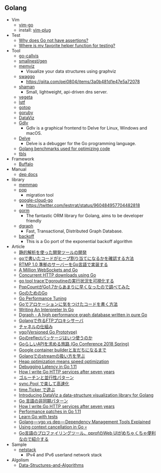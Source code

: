 ## Golang

+ Vim
    + [vim-go](https://github.com/fatih/vim-go)
    + install: [vim-plug](https://github.com/junegunn/vim-plug)
+ Test
    + [Why does Go not have assertions?](https://golang.org/doc/faq#assertions)
    + [Where is my favorite helper function for testing?](https://golang.org/doc/faq#testing_framework)
+ Tool
    + [go-callvis](https://github.com/TrueFurby/go-callvis)
    + [smallnest/gen](https://github.com/smallnest/gen)
    + [memviz](https://github.com/bradleyjkemp/memviz)
        + Visualize your data structures using graphviz
    + [swaggo](https://github.com/swaggo/swag)
        + https://qiita.com/pei0804/items/3a0b481d1e47e5a72078
    + [shaman](https://github.com/nanopack/shaman)
        + Small, lightweight, api-driven dns server.
    + [vegeta](https://github.com/tsenart/vegeta)
    + [lstf](https://github.com/yuuki/lstf)
    + [gotop](https://github.com/cjbassi/gotop)
    + [goruby](https://github.com/goruby/goruby)
    + [DataViz](https://github.com/Arafatk/DataViz)
    + [Gdlv](https://github.com/aarzilli/gdlv)
        + Gdlv is a graphical frontend to Delve for Linux, Windows and macOS.
    + [Delve](https://github.com/derekparker/delve)
        + Delve is a debugger for the Go programming language.
    + [Golang benchmarks used for optimizing code](https://github.com/cornelk/go-benchmark)
    + [tbls](https://github.com/k1LoW/tbls)
+ Framework
    + [Buffalo](https://gobuffalo.io/en)
+ Manual
    + [dep docs](https://golang.github.io/dep/docs/introduction.html)
+ library
    + [memmap](https://github.com/bradleyjkemp/memmap)
    + [pop](https://github.com/markbates/pop)
        + migration tool
    + [google-cloud-go](https://github.com/GoogleCloudPlatform/google-cloud-go)
        + https://twitter.com/lestrrat/status/960484957704482818
    + [gorm](https://github.com/jinzhu/gorm)
        + The fantastic ORM library for Golang, aims to be developer friendly 
    + [dgraph](https://github.com/dgraph-io/dgraph)
        + Fast, Transactional, Distributed Graph Database.
    + [backoff](https://github.com/lestrrat-go/backoff)
        + This is a Go port of the exponential backoff algorithm
+ Article
    + [静的解析を使った開発ツールの開発](https://www.slideshare.net/takuyaueda967/ss-86437682)
    + [goで書いたコードがヒープ割り当てになるかを確認する方法](https://hnakamur.github.io/blog/2018/01/30/go-heap-allocations/)
    + [RTMP 1.0 準拠のサーバーをGo言語で実装する](https://developers.cyberagent.co.jp/blog/archives/13739/)
    + [A Million WebSockets and Go](https://medium.freecodecamp.org/million-websockets-and-go-cc58418460bb)
    + [Concurrent HTTP downloads using Go](https://medium.com/@dhanushgopinath/concurrent-http-downloads-using-go-32fecfa1ed27)
    + [go tool traceでgoroutineの実行状況を可視化する](http://yuroyoro.hatenablog.com/entry/2017/12/11/192341)
    + [PopCountがGo1.7からあまりに早くなったので調べてみた](https://go-talks.appspot.com/github.com/tooru/gopl-popcount/popcount.slide#1)
    + [GoのためのGo](https://motemen.github.io/go-for-go-book/)
    + [Go Performance Tuning](https://stackimpact.com/docs/go-performance-tuning/)
    + [Goでアロケーションに気をつけたコードを書く方法](http://dsas.blog.klab.org/archives/52191778.html)
    + [Writing An Interpreter In Go](https://interpreterbook.com/)
    + [Dgraph - A high performance graph database written in pure Go](aph-a-high-performance-graph-database-written-in-pure-go)
    + [Golangで作るFTPプロキシサーバ ](https://speakerdeck.com/pyama86/golangdezuo-ruftppurokisisaba)
    + [チャネルの仕組み](https://speakerdeck.com/knsh14/tiyanerufalseshi-zu-mi)
    + [vgo(Versioned Go Prototype)](https://speakerdeck.com/tanksuzuki/vgo-versioned-go-prototype-number-golangtokyo)
    + [Goのreflectパッケージはいつ使うのか](https://medium.com/@timakin/go%E3%81%AEreflect%E3%83%91%E3%83%83%E3%82%B1%E3%83%BC%E3%82%B8%E3%81%AF%E3%81%84%E3%81%A4%E4%BD%BF%E3%81%86%E3%81%AE%E3%81%8B-6f847239b854)
    + [GoらしいAPIを求める旅路 (Go Conference 2018 Spring)](https://www.slideshare.net/lestrrat/goapi-go-conference-2018-spring)
    + [Google container builderと友だちになるまで](https://www.slideshare.net/lestrrat/google-container-builder-87244724)
    + [Golangでのstreamの扱い方を学ぶ](https://christina04.hatenablog.com/entry/2017/01/06/190000)
    + [Heap optimization means speed optimization](https://maruel.ca/post/heap_speed/)
    + [Debugging Latency in Go 1.11](https://medium.com/observability/debugging-latency-in-go-1-11-9f97a7910d68)
    + [How I write Go HTTP services after seven years](https://medium.com/@matryer/how-i-write-go-http-services-after-seven-years-37c208122831)
    + [ゴルーチンと並行性パターン](https://qiita.com/hayajo/items/4cd75f87e35e60ae11a9)
    + [sync.Pool で楽して高速化](http://yoru9zine.hatenablog.com/entry/2015/12/05/143414)
    + [time.Ticker で遊ぶ](http://text.baldanders.info/golang/ticker/)
    + [Introducing DataViz a data-structure visualization library for Golang](https://medium.com/@Arafat./introducing-dataviz-a-data-structure-visualization-library-for-golang-f6e60663bc9d)
    + [Go 言語の非同期パターン](https://mattn.kaoriya.net/software/lang/go/20180531104907.htm)
    + [How I write Go HTTP services after seven years](https://medium.com/statuscode/how-i-write-go-http-services-after-seven-years-37c208122831)
    + [Performance patches in Go 1.11](https://docs.google.com/presentation/d/1tpeJZFObkeick4CF-mx0L3CeCgvT15B96aJeRpxEPcE/edit#slide=id.p)
    + [Learn Go with tests](https://quii.gitbook.io/learn-go-with-tests/)
    + [Golang — vgo vs dep — Dependency Management Tools Explained](https://blog.spiralscout.com/golang-vgo-dependency-management-explained-419d143204e4)
    + [Using context cancellation in Go 💀](https://www.sohamkamani.com/blog/golang/2018-06-17-golang-using-context-cancellation/)
    + [Go言語のプロファイリングツール、pprofのWeb UIがめちゃくちゃ便利なので紹介する](https://medium.com/eureka-engineering/go%E8%A8%80%E8%AA%9E%E3%81%AE%E3%83%97%E3%83%AD%E3%83%95%E3%82%A1%E3%82%A4%E3%83%AA%E3%83%B3%E3%82%B0%E3%83%84%E3%83%BC%E3%83%AB-pprof%E3%81%AEweb-ui%E3%81%8C%E3%82%81%E3%81%A1%E3%82%83%E3%81%8F%E3%81%A1%E3%82%83%E4%BE%BF%E5%88%A9%E3%81%AA%E3%81%AE%E3%81%A7%E7%B4%B9%E4%BB%8B%E3%81%99%E3%82%8B-6a34a489c9ee)
+ Sample
    + [netstack](https://github.com/google/netstack)
        + IPv4 and IPv6 userland network stack
+ Algolism
    + [Data-Structures-and-Algorithms](https://github.com/floyernick/Data-Structures-and-Algorithms)
